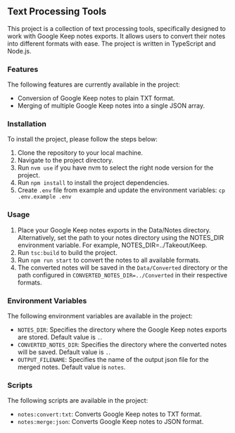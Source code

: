 ## Text Processing Tools

This project is a collection of text processing tools, specifically designed to work with Google Keep notes exports. It allows users to convert their notes into different formats with ease. The project is written in TypeScript and Node.js.

### Features

The following features are currently available in the project:

- Conversion of Google Keep notes to plain TXT format.
- Merging of multiple Google Keep notes into a single JSON array.

### Installation

To install the project, please follow the steps below:

1. Clone the repository to your local machine.
2. Navigate to the project directory.
3. Run `nvm use` if you have nvm to select the right node version for the project.
4. Run `npm install` to install the project dependencies.
5. Create `.env` file from example and update the environment variables: `cp .env.example .env`

### Usage
1. Place your Google Keep notes exports in the Data/Notes directory. Alternatively, set the path to your notes directory using the NOTES_DIR environment variable. For example, NOTES_DIR=../Takeout/Keep.
3. Run `tsc:build` to build the project.
3. Run `npm run start` to convert the notes to all available formats.
4. The converted notes will be saved in the `Data/Converted` directory or the path configured in `CONVERTED_NOTES_DIR=../Converted` in their respective formats.

### Environment Variables

The following environment variables are available in the project:

- `NOTES_DIR`: Specifies the directory where the Google Keep notes exports are stored. Default value is `.`.
- `CONVERTED_NOTES_DIR`: Specifies the directory where the converted notes will be saved. Default value is `.`.
- `OUTPUT_FILENAME`: Specifies the name of the output json file for the merged notes. Default value is `notes`.

### Scripts

The following scripts are available in the project:

- `notes:convert:txt`: Converts Google Keep notes to TXT format.
- `notes:merge:json`: Converts Google Keep notes to JSON format.